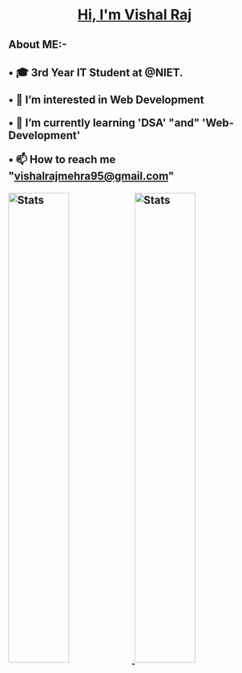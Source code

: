 <h1 align="center" ><a href="https://sajansharma0017.github.io/Portfolio-Sajan-Sharma-main/" target="_blank">Hi, I'm Vishal Raj </a>

  
<h2>About ME:-<h2>
• 🎓 3rd Year IT Student at @NIET.

• 👀 I’m interested in Web Development

• 🌱 I’m currently learning 'DSA' "and" 'Web-Development'

• 📫 How to reach me "vishalrajmehra95@gmail.com"

<a href="https://github-readme-stats.vercel.app">
        <img width="49%" alt="Stats" src="https://my-stats-lemon.vercel.app/api?username=vishalraj9102&show_icons=true&theme=tokyonight&hide_border=true"/>
    </a>
<a href="https://github-readme-stats.vercel.app">
        <img width="49%" alt="Stats" src="https://github-readme-stats.vercel.app/api/pin/?username=vishalraj9102&repo=Note_application&cache_seconds=86400&theme=highcontrast"/>
    </a>
